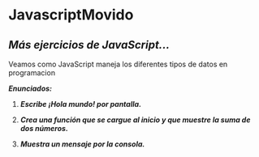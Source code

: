 # JavascriptMovido
## **_Más ejercicios de JavaScript..._**

Veamos como JavaScript maneja los diferentes tipos de datos en programacion

**_Enunciados:_**

1. **_Escribe ¡Hola mundo! por pantalla._**

2. **_Crea una función que se cargue al inicio 
y que muestre la suma de dos números._**

3. **_Muestra un mensaje por la consola._**
